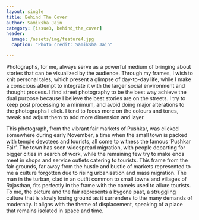 ```yaml
---
layout: single
title: Behind The Cover
author: Samiksha Jain
category: [issue3, behind_the_cover]
header:
  image: /assets/img/feature4.jpg
  caption: "Photo credit: Samiksha Jain"

---
```



Photographs, for me, always serve as a powerful medium of bringing about stories that can be visualized by the audience. Through my frames, I wish to knit personal tales, which present a glimpse of day-to-day life, while I make a conscious attempt to integrate it with the larger social environment and thought process. I find street photography to be the best way achieve the dual purpose because I believe the best stories are on the streets. I try to keep post processing to a minimum, and avoid doing major alterations to the photographs I click. I tend to focus more on the colours and tones, tweak and adjust them to add more dimension and layer.

This photograph, from the vibrant fair markets of Pushkar, was clicked somewhere during early November, a time when the small town is packed with temple devotees and tourists, all come to witness the famous ‘Pushkar Fair’. The town has seen widespread migration, with people departing for bigger cities in search of work, while the remaining few try to make ends meet in shops and service outlets catering to tourists. This frame from the fair grounds, far away from the hustle and bustle of markets represented to me a culture forgotten due to rising urbanisation and mass migration. The man in the turban, clad in an outfit common to small towns and villages of Rajasthan, fits perfectly in the frame with the camels used to allure tourists. To me, the picture and the fair represents a bygone past, a struggling culture that is slowly losing ground as it surrenders to the many demands of modernity. It aligns with the theme of displacement, speaking of a place that remains isolated in space and time. 
